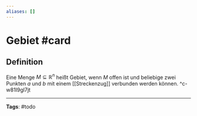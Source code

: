```yaml
---
aliases: []
---
```


# Gebiet #card
## Definition
Eine Menge $M \subseteq \mathbb{R}^n$ heißt Gebiet, wenn $M$ offen ist und beliebige zwei Punkten $a$ und $b$ mit einem [[Streckenzug]] verbunden werden können.
^c-w81I9gl7jt

---
**Tags**: #todo 